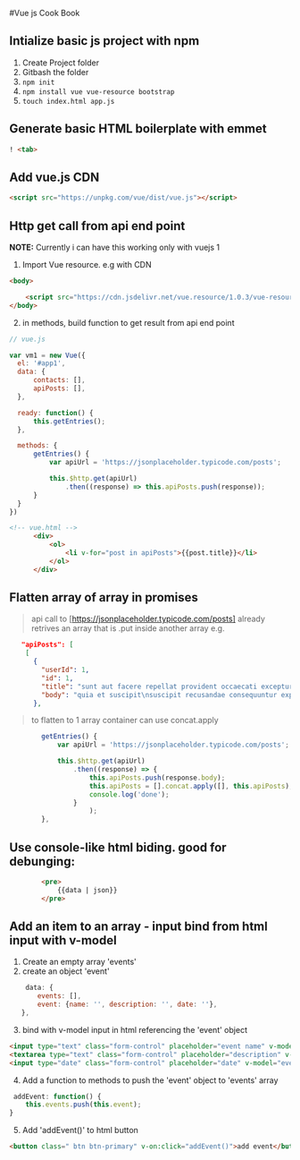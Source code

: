 #Vue js  Cook Book

## Intialize basic js project with npm
 1. Create Project folder
 2. Gitbash the folder
 3. `npm init`
 4. `npm install vue vue-resource bootstrap`
 5. `touch index.html app.js`

## Generate basic HTML boilerplate with emmet
```html
! <tab>
```

## Add vue.js CDN

```html
<script src="https://unpkg.com/vue/dist/vue.js"></script>
```

## Http get call from api end point

  **NOTE:** Currently i can have this working only with vuejs 1
  
  1. Import Vue resource. e.g with CDN
  ``` html
  <body>
  
      <script src="https://cdn.jsdelivr.net/vue.resource/1.0.3/vue-resource.min.js"></script>
  </body>
```
  2. in methods, build function to get result from api end point
  
  ``` javascript
  // vue.js
  
  var vm1 = new Vue({
    el: '#app1',
    data: {
        contacts: [],
        apiPosts: [],
    },

    ready: function() {
        this.getEntries();
    },

    methods: {
        getEntries() {
            var apiUrl = 'https://jsonplaceholder.typicode.com/posts';

            this.$http.get(apiUrl)
                .then((response) => this.apiPosts.push(response));
        }
    }
})
  ```
  
  ``` html
  <!-- vue.html -->
        <div>
            <ol>
                <li v-for="post in apiPosts">{{post.title}}</li>
            </ol>
        </div>
  ```

## Flatten array of array in promises
 > api call to [https://jsonplaceholder.typicode.com/posts] 
 > already retrives an array that is .put inside another array
 > e.g.
```json
   "apiPosts": [
    [
      {
        "userId": 1,
        "id": 1,
        "title": "sunt aut facere repellat provident occaecati excepturi optio reprehenderit",
        "body": "quia et suscipit\nsuscipit recusandae consequuntur expedita et cum\nreprehenderit molestiae ut ut quas totam\nnostrum rerum est autem sunt rem eveniet architecto"
      },
```
 > to flatten to 1 array container can use concat.apply


```javascript
        getEntries() {
            var apiUrl = 'https://jsonplaceholder.typicode.com/posts';

            this.$http.get(apiUrl)
                .then((response) => {
                    this.apiPosts.push(response.body);
                    this.apiPosts = [].concat.apply([], this.apiPosts);
                    console.log('done');
                }
                    );
        },
```

## Use console-like html biding. good for debunging:
```html
        <pre>
            {{data | json}}
        </pre>
```


## Add an item to an array - input bind from html input with v-model
 1. Create an empty array 'events'
 2. create an object 'event'
 
 ```javascript
     data: {
        events: [],
        event: {name: '', description: '', date: ''},
    },
```
 3. bind with v-model input in html referencing the 'event' object
 
 ``` html
 <input type="text" class="form-control" placeholder="event name" v-model="event.name">
 <textarea type="text" class="form-control" placeholder="description" v-model="event.description"></textarea>
 <input type="date" class="form-control" placeholder="date" v-model="event.date">
 ```
 4. Add a function to methods to push the 'event' object to 'events' array
 ```javascript
  addEvent: function() {
     this.events.push(this.event);
 }
```
 5. Add 'addEvent()' to html button
 
```html
<button class=" btn btn-primary" v-on:click="addEvent()">add event</button>
```
